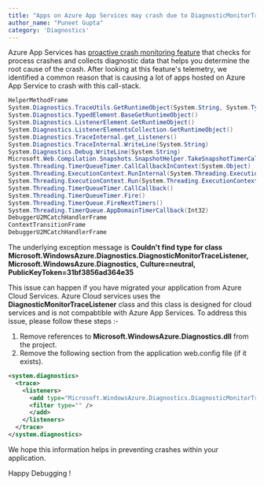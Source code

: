 ```yaml
---
title: "Apps on Azure App Services may crash due to DiagnosticMonitorTraceListener"
author_name: "Puneet Gupta"
category: 'Diagnostics'
---
```


Azure App Services has [proactive crash monitoring feature]({{site.baseurl}}/2021/03/01/Proactive-Crash-Monitoring-in-Azure-App-Service) that checks for process crashes and collects diagnostic data that helps you determine the root cause of the crash. After looking at this feature's telemetry, we identified a common reason that is causing a lot of apps hosted on Azure App Service to crash with this call-stack.

```c#
HelperMethodFrame
System.Diagnostics.TraceUtils.GetRuntimeObject(System.String, System.Type, System.String)
System.Diagnostics.TypedElement.BaseGetRuntimeObject()
System.Diagnostics.ListenerElement.GetRuntimeObject()
System.Diagnostics.ListenerElementsCollection.GetRuntimeObject()
System.Diagnostics.TraceInternal.get_Listeners()
System.Diagnostics.TraceInternal.WriteLine(System.String)
System.Diagnostics.Debug.WriteLine(System.String)
Microsoft.Web.Compilation.Snapshots.SnapshotHelper.TakeSnapshotTimerCallback(System.Object)
System.Threading.TimerQueueTimer.CallCallbackInContext(System.Object)
System.Threading.ExecutionContext.RunInternal(System.Threading.ExecutionContext, System.Threading.ContextCallback, System.Object, Boolean)
System.Threading.ExecutionContext.Run(System.Threading.ExecutionContext, System.Threading.ContextCallback, System.Object, Boolean)
System.Threading.TimerQueueTimer.CallCallback()
System.Threading.TimerQueueTimer.Fire()
System.Threading.TimerQueue.FireNextTimers()
System.Threading.TimerQueue.AppDomainTimerCallback(Int32)
DebuggerU2MCatchHandlerFrame
ContextTransitionFrame
DebuggerU2MCatchHandlerFrame
```

The underlying exception message is **Couldn't find type for class Microsoft.WindowsAzure.Diagnostics.DiagnosticMonitorTraceListener, Microsoft.WindowsAzure.Diagnostics, Culture=neutral, PublicKeyToken=31bf3856ad364e35**

This issue can happen if you have migrated your application from Azure Cloud Services. Azure Cloud services uses the **DiagnosticMonitorTraceListener** class and this class is designed for cloud services and is not compabtible with Azure App Services. To address this issue, please follow these steps :-

1. Remove references to **Microsoft.WindowsAzure.Diagnostics.dll** from the project.
2. Remove the following section from the application web.config file (if it exists).

```xml
<system.diagnostics>
  <trace>
    <listeners>
      <add type="Microsoft.WindowsAzure.Diagnostics.DiagnosticMonitorTraceListener, Microsoft.WindowsAzure.Diagnostics, Culture=neutral, PublicKeyToken=31bf3856ad364e35" name="AzureDiagnostics">
      <filter type="" />
      </add>
    </listeners>
  </trace>
</system.diagnostics>
```

We hope this information helps in preventing crashes within your application.

Happy Debugging !
